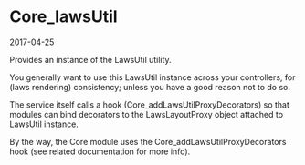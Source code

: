 Core_lawsUtil
==================
2017-04-25




Provides an instance of the LawsUtil utility.

You generally want to use this LawsUtil instance across your controllers, for (laws rendering) consistency;
unless you have a good reason not to do so.


The service itself calls a hook (Core_addLawsUtilProxyDecorators) so that modules
can bind decorators to the LawsLayoutProxy object attached to LawsUtil instance.
 
 
By the way, the Core module uses the Core_addLawsUtilProxyDecorators hook (see related documentation 
for more info). 